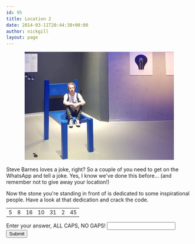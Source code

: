 ```yaml
---
id: 95
title: Location 2
date: 2014-03-11T20:44:38+00:00
author: nickgill
layout: page
---
```


<p align="center">
<img src="../sb8.png" width="80%" alt="legend" />
</p>
<p>
Steve Barnes loves a joke, right? So a couple of you need to get on the WhatsApp and tell a joke. Yes, I know we've done this before... (and remember not to give away your location!)
</p>
<p>
Now the stone you're standing in front of is dedicated to some inspirational people. Have a look at that dedication and crack the code.
<table width="100%" cellspacing="20">
  <tr><td align="center">5</td>  <td align="center">8</td><td align="center">16</td><td align="center">10</td><td align="center">31</td><td align="center">2</td><td align="center">45</td></tr>
</table>
</p>
<form>
    <label for="pswd">Enter your answer, ALL CAPS, NO GAPS! </label>
    <input type="password" id="pswd">
    <input type="button" value="Submit" onclick="checkPswd();" />
</form>
<!--Function to check password the already set password is admin-->
<script type="text/javascript">
    function checkPswd() {
        var confirmPassword = "LOVEDOG";
        var password = document.getElementById("pswd").value;
        if (password == confirmPassword) {
             window.location="p9";
        }
        else{
            alert("Whoops! Try again!");
        }
    }
</script>

